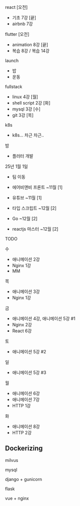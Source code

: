 react [오전]

- 기초 7강 [끝]
- airbnb 7강

flutter [오전]

- animation 8강 [끝]
- 복습 8강 / 복습 14강

launch

- 밥
- 운동

fullstack

- linux 4강 [월] 
- shell script 2강 [화] 
- mysql 3강 [수] 
- git 3강 [목]

k8s

- k8s... 차근 차근..

밤

- 플러터 개발



25년 1월 1일

- 팀 이동



- 에어비앤비 프론트 ~11월 [1]
- 유튜브 ~11월 [1]
- 타입 스크립트 ~12월 [2]
- Go ~12월 [2]
- reactjs 마스터 ~12월 [2]



TODO

수

- 애니메이션 2강
- Nginx 1강
- MM

목

- 애니메이션 3강
- Nginx 1강

금

- 애니메이션 4강, 애니메이션 5강 #1
- Nginx 2강
- React 6강

토

- 애니메이션 5강 #2

일

- 애니메이션 5강 #3

월

- 애니메이션 6강
- 애니메이션 7강
- HTTP 1강

화

- 애니메이션 8강
- HTTP 2강





## Dockerizing

milvus

mysql

django + gunicorn

flask

vue + nginx


